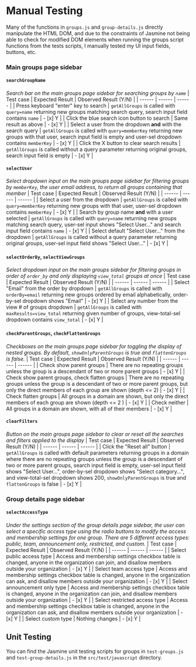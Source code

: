 # Manual Testing
Many of the functions in `groups.js` and `group-details.js` directly manipulate the HTML DOM, and due to the constraints of Jasmine not being able to check for modified DOM elements when running the groups script functions from the tests scripts, I manually tested my UI input fields, buttons, etc. 

###  Main groups page sidebar
#### `searchGroupName`
_Search bar on the main groups page sidebar for searching groups by `name`_
| Test case | Expected Result | Observed Result (Y/N) |
| ------ | ------ | ------ |
| Press keyboard "enter" key to search | `getAllGroups` is called with `query=name` returning new groups matching search query, search input field contains `name` | - [x] Y |
| Click the blue search icon button to search | Same result as above | - [x] Y |
| Select a user from the dropdown **and** with the search query | `getAllGroups` is called with `query=memberKey` returning new groups with that user, search input field is empty and user-sel dropdown contains `memberKey` | - [x] Y |
| Click the X button to clear search results | `getAllGroups` is called without a query parameter returning original groups, search input field is empty | - [x] Y |

#### `selectUser`
_Select dropdown input on the main groups page sidebar for filtering groups by `memberKey`, the user email address, to return all groups containing that member_
| Test case | Expected Result | Observed Result (Y/N) |
| ------ | ------ | ------ |
| Select a user from the dropdown | `getAllGroups` is called with `query=memberKey` returning new groups with that user, user-sel dropdown contains `memberKey` | - [x] Y |
| Search by group name **and** with a user selected | `getAllGroups` is called with `query=name` returning new groups matching search query, user-sel input shows "Select User..." and search input field contains `name` | - [x] Y |
| Select default "Select User..." from the dropdown | `getAllGroups` is called without a query parameter returning original groups, user-sel input field shows "Select User..." | - [x] Y |

#### `selectOrderBy`, `selectViewGroups`
_Select dropdown input on the main groups sidebar for filtering groups in order of `order_by` and only displaying `view_total` groups at once_
| Test case | Expected Result | Observed Result (Y/N) |
| ------ | ------ | ------ |
| Select "Email" from the order by dropdown | `getAllGroups` is called with `orderBy=email` returning new groups ordered by email alphabetically, order-by-sel dropdown shows "Email" | - [x] Y |
| Select any number from the view # of groups dropdown | `getAllGroups` is called with `maxResults=view_total` returning given number of groups, view-total-sel dropdown contains `view_total` | - [x] Y |

#### `checkParentGroups`, `checkFlattenGroups`
_Checkboxes on the main groups page sidebar for toggling the display of nested groups. By default, `showOnlyParentGroups` is true and `flattenGroups` is false._
| Test case | Expected Result | Observed Result (Y/N) |
| ------ | ------ | ------ |
| Check show parent groups | There are no repeating groups unless the group is a descendant of two or more parent groups | - [x] Y |
| Check show parent groups, check flatten groups |  There are no repeating groups unless the group is a descendant of two or more parent groups, but only the direct members of each group are shown (depth <= 2) | - [x] Y |
| Check flatten groups | All groups in a domain are shown, but only the direct members of each group are shown (depth <= 2 ) | - [x] Y |
| Check neither | All groups in a domain are shown, with all of their members | - [x] Y |

#### `clearFilters`
_Button on the main groups page sidebar to clear or reset all the searches and filters applied to the display_
| Test case | Expected Result | Observed Result (Y/N) |
| ------ | ------ | ------ |
| Click the "Reset all" button | `getAllGroups` is called with default parameters returning groups in a domain where there are no repeating groups unless the group is a descendant of two or more parent groups, search input field is empty, user-sel input field shows "Select User...", order-by-sel dropdown shows "Select category...", and view-total-sel dropdown shows 200, `showOnlyParentGroups` is true and `flattenGroups` is false | - [x] Y |

###  Group details page sidebar
#### `selectAccessType`
_Under the settings section of the group details page sidebar, the user can select a specific access type using the radio buttons to modify the access and membership settings for one group. There are 5 different access types: public, team, announcement only, restricted, and custom._
| Test case | Expected Result | Observed Result (Y/N) |
| ------ | ------ | ------ |
| Select public access type | Access and membership settings checkbox table is changed, anyone in the organization can join, and disallow members outside your organization | - [x] Y |
| Select team access type | Access and membership settings checkbox table is changed, anyone in the organization can ask, and disallow members outside your organization | - [x] Y |
| Select announcement only type | Access and membership settings checkbox table is changed, anyone in the organization can join, and disallow members outside your organization | - [x] Y |
| Select restricted access type | Access and membership settings checkbox table is changed, anyone in the organization can ask, and disallow members outside your organization | - [x] Y |
| Select custom type | Nothing changes | - [x] Y |

## Unit Testing

You can find the Jasmine unit testing scripts for groups in `test-groups.js` and `test-group-details.js` in the `src/test/javascript` directory.

